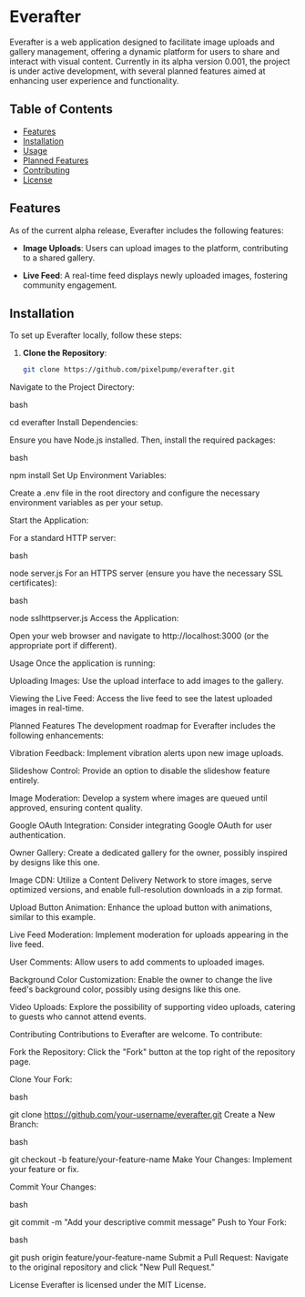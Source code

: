# Everafter

Everafter is a web application designed to facilitate image uploads and gallery management, offering a dynamic platform for users to share and interact with visual content. Currently in its alpha version 0.001, the project is under active development, with several planned features aimed at enhancing user experience and functionality.

## Table of Contents

- [Features](#features)
- [Installation](#installation)
- [Usage](#usage)
- [Planned Features](#planned-features)
- [Contributing](#contributing)
- [License](#license)

## Features

As of the current alpha release, Everafter includes the following features:

- **Image Uploads**: Users can upload images to the platform, contributing to a shared gallery.

- **Live Feed**: A real-time feed displays newly uploaded images, fostering community engagement.

## Installation

To set up Everafter locally, follow these steps:

1. **Clone the Repository**:

   ```bash
   git clone https://github.com/pixelpump/everafter.git
Navigate to the Project Directory:

bash

cd everafter
Install Dependencies:

Ensure you have Node.js installed. Then, install the required packages:

bash

npm install
Set Up Environment Variables:

Create a .env file in the root directory and configure the necessary environment variables as per your setup.

Start the Application:

For a standard HTTP server:

bash

node server.js
For an HTTPS server (ensure you have the necessary SSL certificates):

bash

node sslhttpserver.js
Access the Application:

Open your web browser and navigate to http://localhost:3000 (or the appropriate port if different).

Usage
Once the application is running:

Uploading Images: Use the upload interface to add images to the gallery.

Viewing the Live Feed: Access the live feed to see the latest uploaded images in real-time.

Planned Features
The development roadmap for Everafter includes the following enhancements:

Vibration Feedback: Implement vibration alerts upon new image uploads.

Slideshow Control: Provide an option to disable the slideshow feature entirely.

Image Moderation: Develop a system where images are queued until approved, ensuring content quality.

Google OAuth Integration: Consider integrating Google OAuth for user authentication.

Owner Gallery: Create a dedicated gallery for the owner, possibly inspired by designs like this one.

Image CDN: Utilize a Content Delivery Network to store images, serve optimized versions, and enable full-resolution downloads in a zip format.

Upload Button Animation: Enhance the upload button with animations, similar to this example.

Live Feed Moderation: Implement moderation for uploads appearing in the live feed.

User Comments: Allow users to add comments to uploaded images.

Background Color Customization: Enable the owner to change the live feed's background color, possibly using designs like this one.

Video Uploads: Explore the possibility of supporting video uploads, catering to guests who cannot attend events.

Contributing
Contributions to Everafter are welcome. To contribute:

Fork the Repository: Click the "Fork" button at the top right of the repository page.

Clone Your Fork:

bash

git clone https://github.com/your-username/everafter.git
Create a New Branch:

bash

git checkout -b feature/your-feature-name
Make Your Changes: Implement your feature or fix.

Commit Your Changes:

bash

git commit -m "Add your descriptive commit message"
Push to Your Fork:

bash

git push origin feature/your-feature-name
Submit a Pull Request: Navigate to the original repository and click "New Pull Request."

License
Everafter is licensed under the MIT License.
